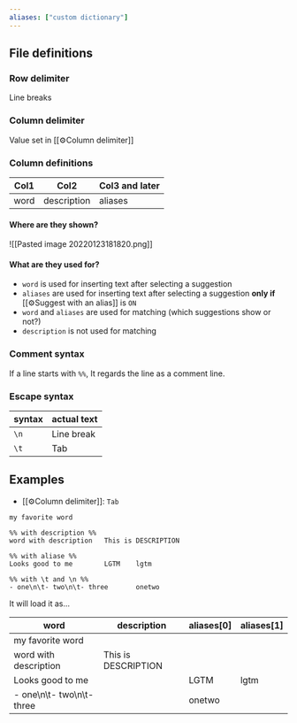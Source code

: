 ```yaml
---
aliases: ["custom dictionary"]
---
```


## File definitions

### Row delimiter

Line breaks

### Column delimiter

Value set in [[⚙️Column delimiter]]

### Column definitions

| Col1 | Col2        | Col3 and later |
| ---- | ----------- | -------------- |
| word | description | aliases        |

#### Where are they shown?

![[Pasted image 20220123181820.png]]

#### What are they used for?

- `word`  is used for inserting text after selecting a suggestion
- `aliases`  are used for inserting text after selecting a suggestion **only if** [[⚙️Suggest with an alias]] is `ON`
- `word` and `aliases`  are used for matching (which suggestions show or not?)
- `description` is not used for matching

### Comment syntax

If a line starts with `%%`, It regards the line as a comment line.

### Escape syntax

| syntax | actual text |
| ------ | ----------- |
| `\n`   | Line break  |
| `\t`   | Tab         | 

## Examples

- [[⚙️Column delimiter]]: `Tab`

```
my favorite word

%% with description %%
word with description	This is DESCRIPTION

%% with aliase %%
Looks good to me		LGTM	lgtm

%% with \t and \n %%
- one\n\t- two\n\t- three		onetwo
```

It will load it as...

| word                      | description         | aliases[0] | aliases[1] |
| ------------------------- | ------------------- | ---------- | ---------- |
| my favorite word          |                     |            |            |
| word with description     | This is DESCRIPTION |            |            |
| Looks good to me          |                     | LGTM       | lgtm       |
| - one\n\t- two\n\t- three |                     | onetwo     |            |
